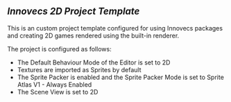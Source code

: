 ## _Innovecs 2D Project Template_ ##

This is an custom project template configured for using Innovecs packages and creating 2D games rendered using the built-in renderer.

The project is configured as follows:
- The Default Behaviour Mode of the Editor is set to 2D
- Textures are imported as Sprites by default
- The Sprite Packer is enabled and the Sprite Packer Mode is set to Sprite Atlas V1 - Always Enabled
- The Scene View is set to 2D
